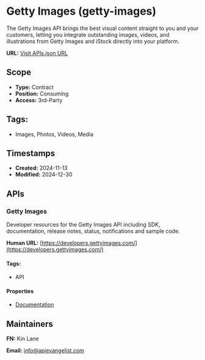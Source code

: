 # Getty Images (getty-images)
The Getty Images API brings the best visual content straight to you and your customers, letting you integrate outstanding images, videos, and illustrations from Getty Images and iStock directly into your platform.

**URL:** [Visit APIs.json URL](
https://raw.githubusercontent.com/api-search/getty-images/refs/heads/main/apis.yml)

## Scope

- **Type:** Contract 
- **Position:** Consuming 
- **Access:** 3rd-Party 

## Tags:

 - Images, Photos, Videos, Media

## Timestamps

- **Created:** 2024-11-13 
- **Modified:** 2024-12-30 

## APIs

### Getty Images

Developer resources for the Getty Images API including SDK, documentation,
release notes, status, notifications and sample code.

**Human URL:** [https://developers.gettyimages.com/](https://developers.gettyimages.com/)


#### Tags:

 - API

#### Properties

- [Documentation](https://developers.gettyimages.com/)

## Maintainers

**FN:** Kin Lane

**Email:** info@apievangelist.com

